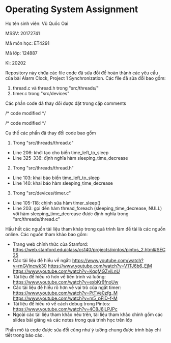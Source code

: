 # Operating System Assignment

Họ tên sinh viên: Vũ Quốc Oai

MSSV: 20172741

Mã môn học: ET4291

Mã lớp: 124887

Kì: 20202


Repository này chứa các file code đã sửa đổi để hoàn thành các yêu cầu của bài Alarm Clock, Project 1 Synchronization. Các file đã sửa đổi bao gồm:
1. thread.c và thread.h trong "src/threads/"
2. timer.c trong "src/devices"

Các phần code đã thay đổi được đặt trong cặp comments

/* code modified */

/* code modified */

Cụ thể các phần đã thay đổi code bao gồm
1. Trong "src/threads/thread.c"
- Line 206: khởi tạo cho biến time_left_to_sleep
- Line 325-336: định nghĩa hàm sleeping_time_decrease

2. Trong "src/threads/thread.h"
- Line 103: khai báo biến time_left_to_sleep
- Line 140: khai báo hàm sleeping_time_decrease

3. Trong "src/devices/timer.c"
- Line 105-118: chỉnh sửa hàm timer_sleep()
- Line 203: gọi đến hàm thread_foreach (sleeping_time_decrease, NULL) với hàm sleeping_time_decrease được định nghĩa trong "src/threads/thread.c"


Hầu hết các nguồn tài liệu tham khảo trong quá trình làm đề tài là các nguồn online. Các nguồn tham khảo bao gồm:
- Trang web chính thức của Stanford: https://web.stanford.edu/class/cs140/projects/pintos/pintos_2.html#SEC25
- Các tài liệu để hiểu về ngắt: https://www.youtube.com/watch?v=rnGVincwk30
                                https://www.youtube.com/watch?v=V1TJ6b6_EjM
                                https://www.youtube.com/watch?v=KqgMGZyiLnU
- Tài liệu để hiểu rõ hơn về tiến trình và luồng: https://www.youtube.com/watch?v=exbKr6fnoUw
- Các tài liệu để hiểu rõ hơn về vai trò của ngắt timer: https://www.youtube.com/watch?v=PtTVe0zfg_M
                                                         https://www.youtube.com/watch?v=m5_pFID-f-M
- Tài liệu để hiểu rõ về cách debug trong Pintos: https://www.youtube.com/watch?v=4C8J6jLPJPc
- Ngoài các tài liệu tham khảo nêu trên, tài liệu tham khảo chính gồm các slides bài giảng và các notes trong quá trình học trên lớp
                                                         

Phần mô tả code được sửa đổi cũng như ý tưởng chung được trình bày chi tiết trong báo cáo. 
